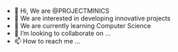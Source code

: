 - 👋 Hi, We are @PROJECTMINICS
- 👀 We are interested in developing innovative projects 
- 🌱 We are currently learning Computer Science
- 💞️ I’m looking to collaborate on ...
- 📫 How to reach me ...

<!---
PROJECTMINICS/PROJECTMINICS is a ✨ special ✨ repository because its `README.md` (this file) appears on your GitHub profile.
You can click the Preview link to take a look at your changes.
--->
